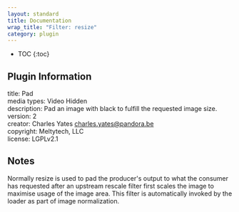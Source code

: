 ```yaml
---
layout: standard
title: Documentation
wrap_title: "Filter: resize"
category: plugin
---
```

* TOC
{:toc}

## Plugin Information

title: Pad  
media types:
Video  Hidden  
description: Pad an image with black to fulfill the requested image size.  
version: 2  
creator: Charles Yates <charles.yates@pandora.be>  
copyright: Meltytech, LLC  
license: LGPLv2.1  

## Notes

Normally resize is used to pad the producer&#39;s output to what the consumer has requested after an upstream rescale filter first scales the image to maximise usage of the image area. This filter is automatically invoked by the loader as part of image normalization.
